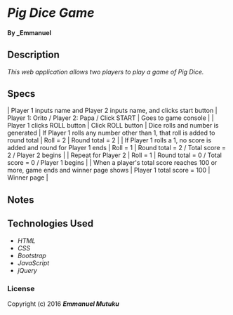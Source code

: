 # _Pig Dice Game_

#### By _Emmanuel

## Description

_This web application allows two players to play a game of Pig Dice._

## Specs
| Player 1 inputs name and Player 2 inputs name, and clicks start button | Player 1: Orito / Player 2: Papa / Click START | Goes to game console |
| Player 1 clicks ROLL button | Click ROLL button | Dice rolls and number is generated
| If Player 1 rolls any number other than 1, that roll is added to round total | Roll = 2 | Round total = 2 |
| If Player 1 rolls a 1, no score is added and round for Player 1 ends | Roll = 1 | Round total = 2 / Total score = 2 / Player 2 begins |
| Repeat for Player 2 | Roll = 1 | Round total = 0 / Total score = 0 / Player 1 begins |
| When a player's total score reaches 100 or more, game ends and winner page shows | Player 1 total score = 100 | Winner page |


## Notes


## Technologies Used

* _HTML_
* _CSS_
* _Bootstrap_
* _JavaScript_
* _jQuery_

### License
Copyright (c) 2016 **_Emmanuel Mutuku_**
